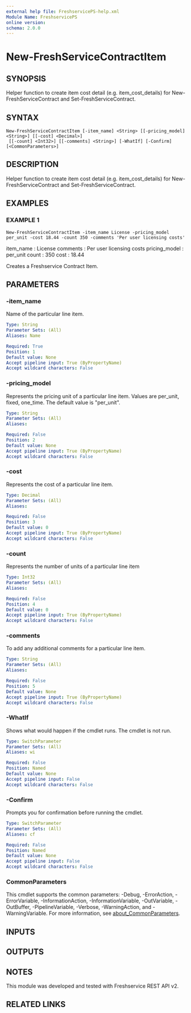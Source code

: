 ```yaml
---
external help file: FreshservicePS-help.xml
Module Name: FreshservicePS
online version:
schema: 2.0.0
---
```


# New-FreshServiceContractItem

## SYNOPSIS
Helper function to create item cost detail (e.g.
item_cost_details) for New-FreshServiceContract and Set-FreshServiceContract.

## SYNTAX

```
New-FreshServiceContractItem [-item_name] <String> [[-pricing_model] <String>] [[-cost] <Decimal>]
 [[-count] <Int32>] [[-comments] <String>] [-WhatIf] [-Confirm] [<CommonParameters>]
```

## DESCRIPTION
Helper function to create item cost detail (e.g.
item_cost_details) for New-FreshServiceContract and Set-FreshServiceContract.

## EXAMPLES

### EXAMPLE 1
```
New-FreshServiceContractItem -item_name License -pricing_model per_unit -cost 18.44 -count 350 -comments 'Per user licensing costs'
```

item_name     : License
comments      : Per user licensing costs
pricing_model : per_unit
count         : 350
cost          : 18.44

Creates a Freshservice Contract Item.

## PARAMETERS

### -item_name
Name of the particular line item.

```yaml
Type: String
Parameter Sets: (All)
Aliases: Name

Required: True
Position: 1
Default value: None
Accept pipeline input: True (ByPropertyName)
Accept wildcard characters: False
```

### -pricing_model
Represents the pricing unit of a particular line item.
Values are per_unit, fixed, one_time.
The default value is "per_unit".

```yaml
Type: String
Parameter Sets: (All)
Aliases:

Required: False
Position: 2
Default value: None
Accept pipeline input: True (ByPropertyName)
Accept wildcard characters: False
```

### -cost
Represents the cost of a particular line item.

```yaml
Type: Decimal
Parameter Sets: (All)
Aliases:

Required: False
Position: 3
Default value: 0
Accept pipeline input: True (ByPropertyName)
Accept wildcard characters: False
```

### -count
Represents the number of units of a particular line item

```yaml
Type: Int32
Parameter Sets: (All)
Aliases:

Required: False
Position: 4
Default value: 0
Accept pipeline input: True (ByPropertyName)
Accept wildcard characters: False
```

### -comments
To add any additional comments for a particular line item.

```yaml
Type: String
Parameter Sets: (All)
Aliases:

Required: False
Position: 5
Default value: None
Accept pipeline input: True (ByPropertyName)
Accept wildcard characters: False
```

### -WhatIf
Shows what would happen if the cmdlet runs.
The cmdlet is not run.

```yaml
Type: SwitchParameter
Parameter Sets: (All)
Aliases: wi

Required: False
Position: Named
Default value: None
Accept pipeline input: False
Accept wildcard characters: False
```

### -Confirm
Prompts you for confirmation before running the cmdlet.

```yaml
Type: SwitchParameter
Parameter Sets: (All)
Aliases: cf

Required: False
Position: Named
Default value: None
Accept pipeline input: False
Accept wildcard characters: False
```

### CommonParameters
This cmdlet supports the common parameters: -Debug, -ErrorAction, -ErrorVariable, -InformationAction, -InformationVariable, -OutVariable, -OutBuffer, -PipelineVariable, -Verbose, -WarningAction, and -WarningVariable. For more information, see [about_CommonParameters](http://go.microsoft.com/fwlink/?LinkID=113216).

## INPUTS

## OUTPUTS

## NOTES
This module was developed and tested with Freshservice REST API v2.

## RELATED LINKS
